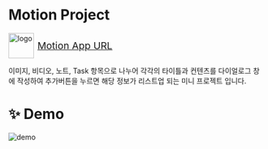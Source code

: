 # Motion Project
<div
  style="
    display: flex;
    align-items: center;
    margin-bottom: 1em;
    ">
  <img 
  alt="logo" 
  src="https://user-images.githubusercontent.com/23496927/138845175-e18b75ef-d4a6-467e-86ca-857c31a82821.png"
  style="width: 50px; margin-right: 0.5em;" />
  <a 
  href="https://motion-by-hj.netlify.app/" target="_blank"
  style="font-size: 1.2rem;">
  Motion App URL
  </a>
</div>

이미지, 비디오, 노트, Task 항목으로 나누어 각각의 타이틀과 컨텐츠를 다이얼로그 창에 작성하여 추가버튼을 누르면 해당 정보가 리스트업 되는 미니 프로젝트 입니다.

# ✨ Demo
![demo](https://user-images.githubusercontent.com/23496927/138843984-6a440592-25c6-4e3b-8701-fc46af5f7c78.gif)

